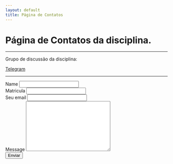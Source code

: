 ```yaml
---
layout: default
title: Página de Contatos
---
```


# Página de Contatos da disciplina.

---

Grupo de discussão da disciplina:

[Telegram](https://t.me/joinchat/AAAAAEa_QXCd0Ws4Vslqrg)

---


<form method="POST" action="https://formspree.io/ufv.florestal.maf105@gmail.com">
    <label for="name">Name</label>
    <input type="text" id="name" name="Nome" class="full-width"><br>
    <label for="matricula">Matricula</label>
    <input type="text" id="matricula" name="Matricula" class="full-width"><br>
    <label for="email">Seu email</label>
    <input type="email" id="email" name="_replyto" class="full-width"><br>
    <label for="message">Message</label>
    <textarea name="message" id="Messagem" cols="30" rows="10" class="full-width"></textarea><br>
    <input type="submit" value="Enviar" class="button">
</form>

